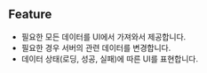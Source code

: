 ## Feature
- 필요한 모든 데이터를 UI에서 가져와서 제공합니다.
- 필요한 경우 서버의 관련 데이터를 변경합니다.
- 데이터 상태(로딩, 성공, 실패)에 따른 UI를 표현합니다.
